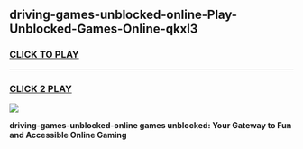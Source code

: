 
## driving-games-unblocked-online-Play-Unblocked-Games-Online-qkxl3
<h3>
<a href="https://premium76.site?title=driving-games-unblocked-online&ref=24A">CLICK TO PLAY</a></h3>
<hr>

<h3>
<a href="https://premium76.site?title=driving-games-unblocked-online&ref=24A">CLICK 2 PLAY</a>
  
</h3>

<a href="https://premium76.site?title=driving-games-unblocked-online&ref=24A"><img src="https://clearcache.store/games.png"></a>


**driving-games-unblocked-online games unblocked: Your Gateway to Fun and Accessible Online Gaming**
